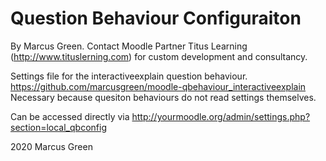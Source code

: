 # Question Behaviour Configuraiton #

By Marcus Green. Contact Moodle Partner Titus Learning (http://www.tituslerning.com) for custom development and consultancy.

Settings file for the interactiveexplain question behaviour.
https://github.com/marcusgreen/moodle-qbehaviour_interactiveexplain
Necessary because quesiton behaviours do not read settings themselves.

Can be accessed directly via
http://yourmoodle.org/admin/settings.php?section=local_qbconfig

2020 Marcus Green

